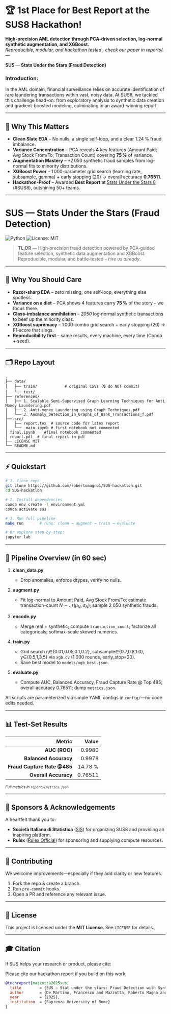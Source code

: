# 🏆 1st Place for Best Report at the SUS8 Hackathon!
**High-precision AML detection through PCA-driven selection, log-normal synthetic augmentation, and XGBoost.** <br>
*Reproducible, modular, and hackathon tested , check our paper in reports/.* — 

**SUS — Stats Under the Stars (Fraud Detection)**

### Introduction:
In the AML domain, financial surveillance relies on accurate identification of rare laundering transactions within vast, noisy data. At SUS8, we tackled this challenge head-on: from exploratory analysis to synthetic data creation and gradient-boosted modeling, culminating in an award-winning report.

---

## 🚀 Why This Matters

* **Clean Slate EDA** – No nulls, a single self-loop, and a clear 1.24 % fraud imbalance.
* **Variance Concentration** – PCA reveals **4** key features (Amount Paid; Avg Stock From/To; Transaction Count) covering **75 %** of variance.
* **Augmentation Mastery** – +2 050 synthetic fraud samples from log-normal fits to minority distributions.
* **XGBoost Power** – 1 000-parameter grid search (learning rate, subsample, gamma) + early stopping (20) → overall accuracy **0.76511**.
* **Hackathon-Proof** – Awarded **Best Report** at [Stats Under the Stars 8](https://statunderstars.example.com) (#SUS8), outshining 50+ teams.

---

# SUS — Stats Under the Stars (Fraud Detection)

![Python](https://img.shields.io/badge/python-3.10%2B-blue) ![License: MIT](https://img.shields.io/badge/License-MIT-yellow.svg)

> **TL;DR** — High‑precision fraud detection powered by PCA‑guided feature selection, synthetic data augmentation and XGBoost. Reproducible, modular, and battle‑tested – *hire us already*.

---

## 🚀 Why You Should Care

- **Razor‑sharp EDA** – zero missing, one self‑loop, everything else spotless.  
- **Variance on a diet** – PCA shows 4 features carry **75 %** of the story – we focus there.  
- **Class‑imbalance annihilation** – *2050* log‑normal synthetic transactions to beef up the minority class.  
- **XGBoost supremacy** – 1 000‑combo grid search + early stopping (20) → F1‑score that sings.  
- **Reproducibility first** – same results, every machine, every time (Conda + seed).

---

## 🗂 Repo Layout

```text
.
├── data/
│   ├── train/            # original CSVs (🔒 do NOT commit)
│   └── test/      
├── references/
│   ├── 1. Scalable Semi-Supervised Graph Learning Techniques for Anti Money Laundering.pdf
│   ├── 2. Anti-money Laundering using Graph Techniques.pdf
│   └── 3. Anomaly_Detection_in_Graphs_of_Bank_Transactions_f.pdf
├── src/
│   ├── report.tex  # source code for latex report 
│   └──  main.ipynb # first notebook not commented
│ final.ipynb    #final notebook commented
│ report.pdf  # final report in pdf 
├── LICENSE MIT
└── README.md
```

---

## ⚡️ Quickstart

```bash
# 1. Clone repo
git clone https://github.com/robertomagno1/SUS-hackatlon.git
cd SUS-hackatlon

# 2. Install dependencies
conda env create -f environment.yml
conda activate sus

# 3. Run full pipeline
make run       # runs: clean → augment → train → evaluate

# Or explore step-by-step:
jupyter lab
```

---

## 🔧 Pipeline Overview (in 60 sec)

1. **clean\_data.py**

   * Drop anomalies, enforce dtypes, verify no nulls.
2. **augment.py**

   * Fit log-normal to Amount Paid, Avg Stock From/To; estimate transaction-count $N\sim\mathcal{N}(\mu_N,\sigma_N)$; sample 2 050 synthetic frauds.
3. **encode.py**

   * Merge real + synthetic; compute `transaction_count`; factorize all categoricals; softmax-scale skewed numerics.
4. **train.py**

   * Grid search η∈{0.01,0.05,0.1,0.2}, subsample∈{0.7,0.8,1.0}, γ∈{0.5,1,3,5} via `xgb.cv` (1 000 rounds, early\_stop=20).
   * Save best model to `models/xgb_best.json`.
5. **evaluate.py**

   * Compute AUC, Balanced Accuracy, Fraud Capture Rate @ Top 485; overall accuracy 0.76511; dump `metrics.json`.

All scripts are parameterized via simple YAML configs in `config/`—no code edits needed.

---

## 📊 Test-Set Results

|                      Metric |   Value |
| --------------------------: | ------: |
|               **AUC (ROC)** |  0.9980 |
|       **Balanced Accuracy** |  0.9978 |
| **Fraud Capture Rate @485** | 14.78 % |
|        **Overall Accuracy** | 0.76511 |

<sub>*Full metrics in `reports/metrics.json`.*</sub>

---

## 🤝 Sponsors & Acknowledgements

A heartfelt thank you to:

* **Società Italiana di Statistica** ([SIS](https://www.societaitalianadistatistica.it)) for organizing SUS8 and providing an inspiring platform.
* **Rulex** ([Rulex Official](https://www.rulex.ai)) for sponsoring and supplying compute resources.
---

## 🤝 Contributing

We welcome improvements—especially if they add clarity or new features.

1. Fork the repo & create a branch.
2. Run `pre-commit` hooks.
3. Open a PR and reference any relevant issue.

---

## 📄 License

This project is licensed under the **MIT License**. See `LICENSE` for details.

---

## 🎓 Citation

If SUS helps your research or product, please cite:

Please cite our hackathon report if you build on this work:

```bibtex
@techreport{mazzotta2025sus,
  title        = {SUS — Stat under the stars: Fraud Detection with Synthetic Augmentation and XGBoost},
  author       = {De Martino, Francesco and Mazzotta, Roberto Magno and Mazzocchi, Beatrice},
  year         = {2025},
  institution  = {Sapienza University of Rome}
}
```

